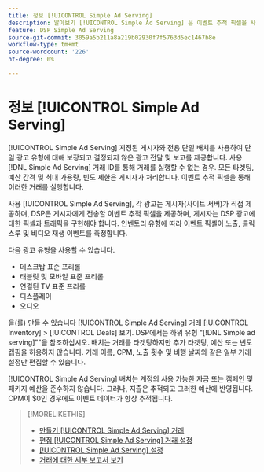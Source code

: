 ```yaml
---
title: 정보 [!UICONTROL Simple Ad Serving]
description: 알아보기 [!UICONTROL Simple Ad Serving] 은 이벤트 추적 픽셀을 사용합니다.
feature: DSP Simple Ad Serving
source-git-commit: 3059a5b211a8a219b02930f7f5763d5ec1467b8e
workflow-type: tm+mt
source-wordcount: '226'
ht-degree: 0%

---
```


# 정보 [!UICONTROL Simple Ad Serving]

[!UICONTROL Simple Ad Serving] 지정된 게시자와 전용 단일 배치를 사용하여 단일 광고 유형에 대해 보장되고 결정되지 않은 광고 전달 및 보고를 제공합니다. 사용 [!DNL Simple Ad Serving] 거래 ID를 통해 거래를 실행할 수 없는 경우. 모든 타겟팅, 예산 간격 및 최대 가용량, 빈도 제한은 게시자가 처리합니다. 이벤트 추적 픽셀을 통해 이러한 거래를 실행합니다.

사용 [!UICONTROL Simple Ad Serving], 각 광고는 게시자(사이트 서버)가 직접 제공하며, DSP은 게시자에게 전송할 이벤트 추적 픽셀을 제공하며, 게시자는 DSP 광고에 대한 픽셀과 트래픽을 구현해야 합니다. 인벤토리 유형에 따라 이벤트 픽셀이 노출, 클릭스루 및 비디오 재생 이벤트를 측정합니다.

다음 광고 유형을 사용할 수 있습니다.

* 데스크탑 표준 프리롤
* 태블릿 및 모바일 표준 프리롤
* 연결된 TV 표준 프리롤
* 디스플레이
* 오디오

을(를) 만들 수 있습니다 [!UICONTROL Simple Ad Serving] 거래 [!UICONTROL Inventory] > [!UICONTROL Deals] 보기. DSP에서는 하위 유형 &quot;[!DNL Simple ad serving]&quot;&quot;을 참조하십시오. 배치는 거래를 타겟팅하지만 추가 타겟팅, 예산 또는 빈도 캡핑을 허용하지 않습니다. 거래 이름, CPM, 노출 횟수 및 비행 날짜와 같은 일부 거래 설정만 편집할 수 있습니다.<!-- If you need multiple tracking tags for a [!UICONTROL Simple Ad Serving] deal, create a duplicate deal. -->

[!UICONTROL Simple Ad Serving] 배치는 계정의 사용 가능한 자금 또는 캠페인 및 패키지 예산을 준수하지 않습니다. 그러나, 지출은 추적되고 그러한 예산에 반영됩니다. CPM이 $0인 경우에도 이벤트 데이터가 항상 추적됩니다.

>[!MORELIKETHIS]
>
>* [만들기 [!UICONTROL Simple Ad Serving] 거래](simple-deal-create.md)
>* [편집 [!UICONTROL Simple Ad Serving] 거래 설정](simple-deal-edit.md)
>* [[!UICONTROL Simple Ad Serving] 설정](simple-deal-settings.md)
>* [거래에 대한 세부 보고서 보기](/help/dsp/inventory/deal-view-report.md)


<!-- add back when reimplemented:
>* [View Event-Tracking Pixels for a [!UICONTROL Simple Ad Serving] Deal](simple-deal-show-pixels.md)
-->
